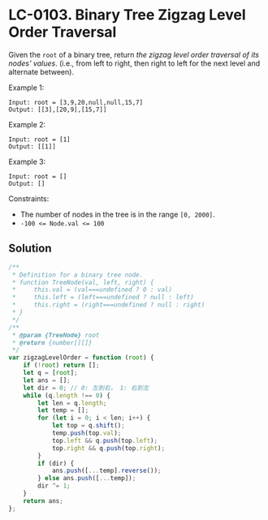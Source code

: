 # LC-0103. Binary Tree Zigzag Level Order Traversal

Given the `root` of a binary tree, return _the zigzag level order traversal of its nodes' values_. (i.e., from left to right, then right to left for the next level and alternate between).

Example 1:

```
Input: root = [3,9,20,null,null,15,7]
Output: [[3],[20,9],[15,7]]
```

Example 2:

```
Input: root = [1]
Output: [[1]]
```

Example 3:

```
Input: root = []
Output: []
```

Constraints:

-   The number of nodes in the tree is in the range `[0, 2000]`.
-   `-100 <= Node.val <= 100`

## Solution

```javascript
/**
 * Definition for a binary tree node.
 * function TreeNode(val, left, right) {
 *     this.val = (val===undefined ? 0 : val)
 *     this.left = (left===undefined ? null : left)
 *     this.right = (right===undefined ? null : right)
 * }
 */
/**
 * @param {TreeNode} root
 * @return {number[][]}
 */
var zigzagLevelOrder = function (root) {
    if (!root) return [];
    let q = [root];
    let ans = [];
    let dir = 0; // 0: 左到右， 1: 右到左
    while (q.length !== 0) {
        let len = q.length;
        let temp = [];
        for (let i = 0; i < len; i++) {
            let top = q.shift();
            temp.push(top.val);
            top.left && q.push(top.left);
            top.right && q.push(top.right);
        }
        if (dir) {
            ans.push([...temp].reverse());
        } else ans.push([...temp]);
        dir ^= 1;
    }
    return ans;
};
```
